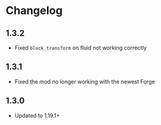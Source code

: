 # Changelog

## 1.3.2
* Fixed `block_transform` on fluid not working correctly

## 1.3.1
* Fixed the mod no longer working with the newest Forge

## 1.3.0
* Updated to 1.19.1+